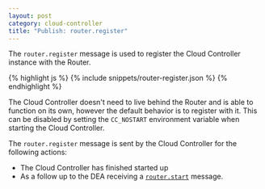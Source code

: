 ```yaml
---
layout: post
category: cloud-controller
title: "Publish: router.register"
---
```


The `router.register` message is used to register the Cloud Controller instance
with the Router.

<div class="js example">
{% highlight js %}
{% include snippets/router-register.json %}
{% endhighlight %}
</div>

The Cloud Controller doesn't need to live behind the Router and is able to
function on its own, however the default behavior is to register with it.  This
can be disabled by setting the `CC_NOSTART` environment variable when starting
the Cloud Controller.

The `router.register` message is sent by the Cloud Controller for the following
actions:

* The Cloud Controller has finished started up
* As a follow up to the DEA receiving a [`router.start`](/cloud-controller/subscribe-router-start)
message.

